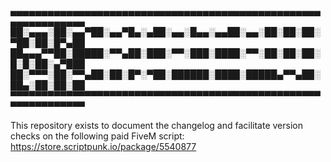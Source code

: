 ▄▄▄▄▄▄▄▄▄▄▄▄▄▄▄▄▄▄▄▄▄▄▄▄▄▄▄▄▄▄▄▄▄▄▄▄▄▄▄▄▄▄▄▄▄▄▄▄▄▄▄▄▄▄▄▄▄▄▄▄▄▄
██░▄▄▄░██░▄▄▀██░▄▄▀█▄░▄██░▄▄░█▄▄░▄▄██░▄▄░██░██░██░▀██░██░█▀▄██
██▄▄▄▀▀██░█████░▀▀▄██░███░▀▀░███░████░▀▀░██░██░██░█░█░██░▄▀███
██░▀▀▀░██░▀▀▄██░██░█▀░▀██░██████░████░█████▄▀▀▄██░██▄░██░██░██
▀▀▀▀▀▀▀▀▀▀▀▀▀▀▀▀▀▀▀▀▀▀▀▀▀▀▀▀▀▀▀▀▀▀▀▀▀▀▀▀▀▀▀▀▀▀▀▀▀▀▀▀▀▀▀▀▀▀▀▀▀▀

This repository exists to document the changelog and facilitate version checks on the following paid FiveM script: https://store.scriptpunk.io/package/5540877
